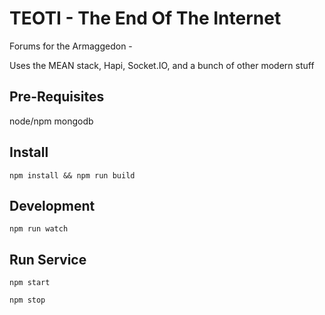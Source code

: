 TEOTI - The End Of The Internet
===============================
Forums for the Armaggedon - 

Uses the MEAN stack, Hapi, Socket.IO, and a bunch of other modern stuff

Pre-Requisites
--------------
node/npm
mongodb

Install
-------

`npm install && npm run build`

Development
-----------

`npm run watch`

Run Service
-----------

`npm start`

`npm stop`